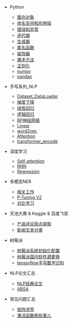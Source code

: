 <!-- _navbar.md -->
<!-- * [首页](README.md) -->

* Python
  * [面向对象](Python/面向对象.md)
  * [命名空间和作用域](Python/命名空间和作用域.md)
  * [错误和异常](Python/错误和异常.md)
  * [迭代器](Python/迭代器.md)
  * [生成器](Python/生成器.md)
  * [匿名函数](Python/匿名函数.md)
  * [装饰器](Python/装饰器.md)
  * [魔术方法](Python/魔术方法.md)
  * [正则化](Python/正则化.md)
  * [numpy](Python/numpy.md)
  * [pandas](Python/pandas.md)

* 手写系列_NLP
  * [Dataset_DataLoader](手写系列_NLP/01dataset_dataloader/dataset_dataloader.md)
  * [梯度下降](手写系列_NLP/02梯度下降/梯度下降.md)
  * [线性回归](手写系列_NLP/03线性回归/线性回归.md)
  * [逻辑回归](手写系列_NLP/04逻辑回归/逻辑回归.md)
  * [BP神经网络](手写系列_NLP/05BP神经网络/BP神经网络.md)
  * [Linear](手写系列_NLP/06Linear/Linear.md)
  * [word2vec](手写系列_NLP/07word_vec/word_vec.md)
  * [Attention](手写系列_NLP/08Attention/Attention.md)
  * [transformer_encode](手写系列_NLP/09shouxie_transformer_encode/shouxie_transformer_encode.md)

* 深度学习
  * [Self-attention](深度学习/03Self-attention/Self-attention.md)
  * [RNN](深度学习/02RNN/RNN.md)
  * [Regression](深度学习/01Regression/Regression.md)

* 多模态NER
  * [相关工作](多模态NER/暑期进度记录.md)
  * [P-Tuning V2](多模态NER/P-Tuning_v2.md)
  * [对比学习](多模态NER/对比学习.md)

* 天池大赛 & Kaggle & 百度飞浆
  * [产品评论观点提取](天池大赛/产品评论观点提取.md)
  * [新闻文本分类](天池大赛/新闻文本分类.md)

* 树莓派
  * [树莓派系统初始化配置](树莓派/树莓派系统初始化配置.md)
  * [树莓派国内软件源更换](树莓派/树莓派国内源更换.md)
  * [tensorflow手写数字识别](树莓派/手写数字识别部署.md)

* NLP论文汇总
  <!-- * [多模态相关论文](NLP论文汇总/多模态相关论文.md) -->
  * [NLP经典论文](NLP论文汇总/nlp经典论文.md)
  * [ABSA](NLP论文汇总/ABSA.md)

* 常见问题汇总
  * [矩阵求导](常见问题汇总/矩阵求导.md)
  * [激活函数那些事儿](常见问题汇总/激活函数那些事儿.md)
